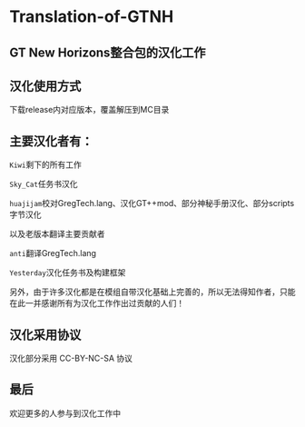 # Translation-of-GTNH

## GT New Horizons整合包的汉化工作


## 汉化使用方式
下载release内对应版本，覆盖解压到MC目录

## 主要汉化者有：

`Kiwi`剩下的所有工作

`Sky_Cat`任务书汉化

`huajijam`校对GregTech.lang、汉化GT++mod、部分神秘手册汉化、部分scripts字节汉化


以及老版本翻译主要贡献者

`anti`翻译GregTech.lang

`Yesterday`汉化任务书及构建框架

另外，由于许多汉化都是在模组自带汉化基础上完善的，所以无法得知作者，只能在此一并感谢所有为汉化工作作出过贡献的人们！

## 汉化采用协议

汉化部分采用 CC-BY-NC-SA 协议

## 最后

欢迎更多的人参与到汉化工作中

